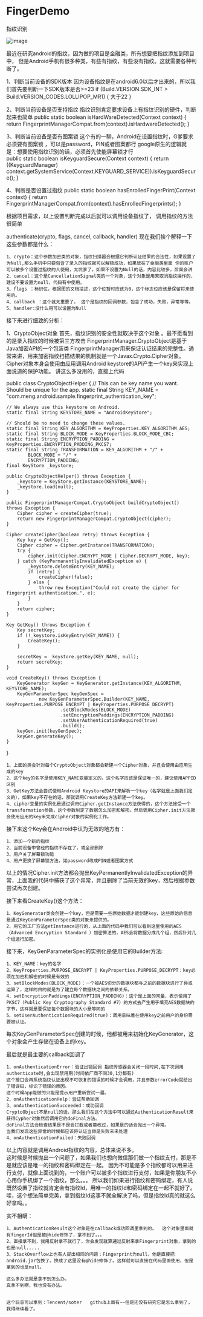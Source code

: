 # FingerDemo
指纹识别


![image](https://github.com/mengcuiguang/FingerDemo/blob/master/test.gif )  

最近在研究android的指纹，因为做的项目是金融类，所有想要把指纹添加到项目中，
但是Android手机有很多种类，有些有指纹，有些没有指纹。这就需要各种判断了。

1、判断当前设备的SDK版本
    因为设备指纹是在android6.0以后才出来的，所以我们首先要判断一下SDK版本是否>=23
	if (Build.VERSION.SDK_INT > Build.VERSION_CODES.LOLLIPOP_MR1) {
	    大于22
	}

2、判断当前设备是否支持指纹
    指纹识别肯定要求设备上有指纹识别的硬件，判断起来也简单
         public static boolean isHardWareDetected(Context context) {
		return FingerprintManagerCompat.from(context).isHardwareDetected();
	}
    
3、判断当前设备是否有图案锁
    这个有的一聊，Android在设置指纹时，G爹要求必须要有图案锁 ，可以是password，PIN或者图案都行
    google原生的逻辑就是：想要使用指纹识别的话，必须首先使能屏幕锁才行  
    public static boolean isKeyguardSecure(Context context) {
        return ((KeyguardManager) context.getSystemService(Context.KEYGUARD_SERVICE)).isKeyguardSecure();
    }

4、判断是否设置过指纹
    public static boolean hasEnrolledFingerPrint(Context context) {
        return FingerprintManagerCompat.from(context).hasEnrolledFingerprints();
    }	

根据项目需求，以上设置判断完成以后就可以调用设备指纹了， 调用指纹的方法很简单

authenticate(crypto, flags, cancel, callback, handler)
现在我们挨个解释一下这些参数都是什么：

	1、crypto：这个参数加密类的对象，指纹扫描器会根据它判断认证结果的合法性，如果设置了为Null,那么手机中只要包含了录入的指纹就可以解锁成功，如果放在了金融类里面 你的账户 可以被多个设置过指纹的人使用，太坑爹了。如果不设置为Null的话，内容比较多，后面会讲
	2、cancel：这个是CancellationSignal类的一个对象，这个对象是用来取消指纹操作的，建设不要设置为null，代码有中使用。
	3、flags ：标识位，根据图的文档描述，这个位暂时应该为0，这个标志位应该是保留将来使用的。
	4、callback ：这个就太重要了， 这个是指纹的回调参数，包含了成功，失败，异常等等。
	5、handler:没什么用可以设置为Null


接下来进行细致的分析：

1、CryptoObject对象
	首先，指纹识别的安全性就取决于这个对象 。最不愿看到的是录入指纹的时候被第三方攻击
	FingerprintManager.CryptoObject是基于Java加密API的一个包装类
	FingerprintManager用来保证认证结果的完整性。通常来讲，用来加密指纹扫描结果的机制就是一个Javax.Crypto.Cipher对象。Cipher对象本身会使用由应用调用Android keystore的API产生一个key来实现上面说道的保护功能。
	讲这么多没用的，直接上代码

public class CryptoObjectHelper {
    // This can be key name you want. Should be unique for the app.
    static final String KEY_NAME = "com.meng.android.sample.fingerprint_authentication_key";

    // We always use this keystore on Android.
    static final String KEYSTORE_NAME = "AndroidKeyStore";

    // Should be no need to change these values.
    static final String KEY_ALGORITHM = KeyProperties.KEY_ALGORITHM_AES;
    static final String BLOCK_MODE = KeyProperties.BLOCK_MODE_CBC;
    static final String ENCRYPTION_PADDING = KeyProperties.ENCRYPTION_PADDING_PKCS7;
    static final String TRANSFORMATION = KEY_ALGORITHM + "/" +
            BLOCK_MODE + "/" +
            ENCRYPTION_PADDING;
    final KeyStore _keystore;

    public CryptoObjectHelper() throws Exception {
        _keystore = KeyStore.getInstance(KEYSTORE_NAME);
        _keystore.load(null);
    }

    public FingerprintManagerCompat.CryptoObject buildCryptoObject() throws Exception {
        Cipher cipher = createCipher(true);
        return new FingerprintManagerCompat.CryptoObject(cipher);
    }

    Cipher createCipher(boolean retry) throws Exception {
        Key key = GetKey();
        Cipher cipher = Cipher.getInstance(TRANSFORMATION);
        try {
            cipher.init(Cipher.ENCRYPT_MODE | Cipher.DECRYPT_MODE, key);
        } catch (KeyPermanentlyInvalidatedException e) {
            _keystore.deleteEntry(KEY_NAME);
            if (retry) {
                createCipher(false);
            } else {
                throw new Exception("Could not create the cipher for fingerprint authentication.", e);
            }
        }
        return cipher;
    }

    Key GetKey() throws Exception {
        Key secretKey;
        if (!_keystore.isKeyEntry(KEY_NAME)) {
            CreateKey();
        }

        secretKey = _keystore.getKey(KEY_NAME, null);
        return secretKey;
    }

    void CreateKey() throws Exception {
        KeyGenerator keyGen = KeyGenerator.getInstance(KEY_ALGORITHM, KEYSTORE_NAME);
        KeyGenParameterSpec keyGenSpec =
                new KeyGenParameterSpec.Builder(KEY_NAME, KeyProperties.PURPOSE_ENCRYPT | KeyProperties.PURPOSE_DECRYPT)
                        .setBlockModes(BLOCK_MODE)
                        .setEncryptionPaddings(ENCRYPTION_PADDING)
                        .setUserAuthenticationRequired(true)
                        .build();
        keyGen.init(keyGenSpec);
        keyGen.generateKey();
    }
}

	1、上面的类会针对每个CryptoObject对象都会新建一个Cipher对象，并且会使用由应用生成的key
	2、这个key的名字是使用KEY_NAME变量定义的，这个名字应该是保证唯一的，建议使用APPID区别
	3、GetKey方法会尝试使用Android Keystore的API来解析一个key（名字就是上面我们定义的），如果key不存在的话，那就调用CreateKey方法新建一个key。
	4、cipher变量的实例化是通过调用Cipher.getInstance方法获得的，这个方法接受一个transformation参数，这个参数制定了数据怎么加密和解密。然后调用Cipher.init方法就会使用应用的key来完成cipher对象的实例化工作。

接下来这个Key会在Android中认为无效的地方有：

	1、添加一个新的指纹
	2、当前设备中曾经的指纹不存在了，或全部删除
	3、用户关了屏幕锁功能
	4、用户更换了屏幕锁方法，如password改成PIN或者图案方式
以上的情况Cipher.init方法都会抛出KeyPermanentlyInvalidatedException的异常，上面我的代码中捕获了这个异常，并且删除了当前无效的key，然后根据参数尝试再次创建。


接下来看CreateKey()这个方法：

	1、KeyGenerator类会创建一个key，但是需要一些原始数据才能创建key，这些原始的信息是通过KeyGenParameterSpec类的对象来提供的。
	2、用它的工厂方法getInstance进行的，从上面的代码中我们可以看到这里使用的AES（Advanced Encryption Standard ）加密算法的，AES会将数据分成几个组，然后针对几个组进行加密。

接下来，KeyGenParameterSpec的实例化是使用它的Builder方法:

	1、KEY_NAME：key的名字	
	2、KeyProperties.PURPOSE_ENCRYPT | KeyProperties.PURPOSE_DECRYPT：key必须在加密和解密的时候是有效的
	3、setBlockModes(BLOCK_MODE)：一个被AES切分的数据块都与之前的数据块进行了异或运算了，这样的目的就是为了建立每个数据块之间的依赖关系。
	4、setEncryptionPaddings(ENCRYPTION_PADDING)：这个是上面的常量，表示使用了PKSC7（Public Key Cryptography Standard #7）的方式去产生用于填充AES数据块的字节，这样就是要保证每个数据块的大小是等同的
	5、setUserAuthenticationRequired(true)：调用意味着在使用key之前用户的身份需要被认证。
每次KeyGenParameterSpec创建的时候，他都被用来初始化KeyGenerator，这个对象会产生存储在设备上的key。

最后就是最主要的callback回调了

	1、onAuthenticationError：验证出错回调 指纹传感器会关闭一段时间,在下次调用authenticate时,会出现禁用期(时间依厂商不同30,1分都有)
	这个接口会再系统指纹认证出现不可恢复的错误的时候才会调用，并且参数errorCode就给出了错误码，标识了错误的原因。
	这个时候app能做的只能是提示用户重新尝试一遍。
	2、onAuthenticationHelp：验证帮助回调
	3、onAuthenticationSucceeded：成功回调 
	CryptoObject不是null的话，那么我们在这个方法中可以通过AuthenticationResult来获得Cypher对象然后调用它的doFinal方法。
	doFinal方法会检查结果是不是会拦截或者篡改过，如果是的话会抛出一个异常。
	当我们发现这些异常的时候都应该将认证当做是失败来来处理
	4、onAuthenticationFailed：失败回调

以上内容就是调用Android指纹的内容，总体来说不多。  
这时候是时候抛出一个问题了，如果我们也想向微信那们做一个指纹支付，那是不是就应该是唯一的指纹和密码绑定在一起。
因为不可能是多个指纹都可以用来进行支付，就像上面说到的，一个账户可以被多个指纹进行支付，如果是你朋友不小心用你手机绑了一个指纹，那么。。。
所以我们如果进行指纹和密码绑定，有人说既然设置了指纹就肯定会有指纹Id，用唯一的指纹Id和密码绑定在一起不就好了。
哇，这个想法简单完美，拿到指纹Id这事不就全解决了吗，但是指纹Id真的就这么好拿吗。。

实不相瞒：

	1、AuthenticationResult这个对象是在callback成功回调里拿到的。  这个对象里面就有fingerId但是被@hide修饰了，拿不到了。。。
	2、直接拿不到，我用反射拿不就行了，你会发现就算通过反射来拿Fingerprint对象，拿到的也是null.....
	3、StackOverflow上也有人提出相同的问题：Fingerprint为null，他是直接把android.jar包换了。换成了这里没有@hide修饰了。这样就可以直接在代码里面使用，但是拿到的也是null。
	
	这么多办法就是拿不到怎么办。
	真拿不到啊，我也没有办法。


	这个玩意可以拿到：Tencent/soter   github上面有~~但是还没有研究它是怎么拿到了， 我得继续看了。

















